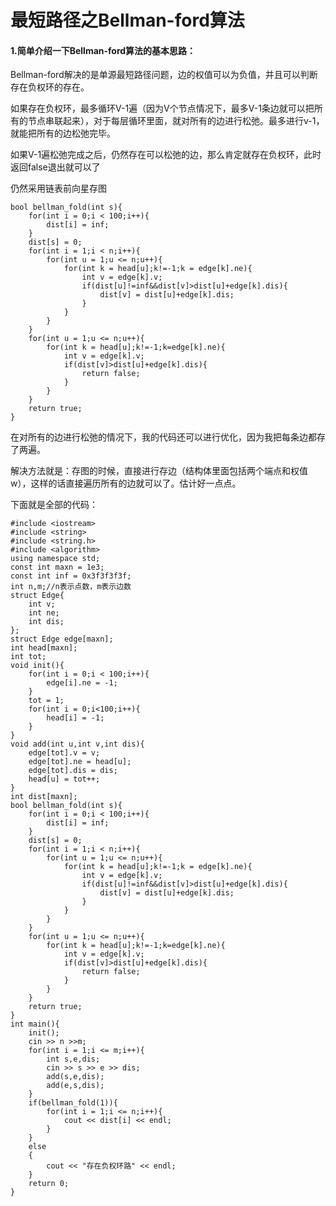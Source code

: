 # 最短路径之Bellman-ford算法

#### 1.简单介绍一下Bellman-ford算法的基本思路：

Bellman-ford解决的是单源最短路径问题，边的权值可以为负值，并且可以判断存在负权环的存在。

如果存在负权环，最多循环V-1遍（因为V个节点情况下，最多V-1条边就可以把所有的节点串联起来），对于每层循环里面，就对所有的边进行松弛。最多进行v-1，就能把所有的边松弛完毕。

如果V-1遍松弛完成之后，仍然存在可以松弛的边，那么肯定就存在负权环，此时返回false退出就可以了

仍然采用链表前向星存图

```
bool bellman_fold(int s){
	for(int i = 0;i < 100;i++){
		dist[i] = inf;
	}
	dist[s] = 0;
	for(int i = 1;i < n;i++){
		for(int u = 1;u <= n;u++){
			for(int k = head[u];k!=-1;k = edge[k].ne){
				int v = edge[k].v;
				if(dist[u]!=inf&&dist[v]>dist[u]+edge[k].dis){
					dist[v] = dist[u]+edge[k].dis; 
				}
			}
		}
	}
	for(int u = 1;u <= n;u++){
		for(int k = head[u];k!=-1;k=edge[k].ne){
			int v = edge[k].v;
			if(dist[v]>dist[u]+edge[k].dis){
				return false;
			}
		}
	}
	return true;
}
```

在对所有的边进行松弛的情况下，我的代码还可以进行优化，因为我把每条边都存了两遍。

解决方法就是：存图的时候，直接进行存边（结构体里面包括两个端点和权值w），这样的话直接遍历所有的边就可以了。估计好一点点。

下面就是全部的代码：

```
#include <iostream>
#include <string>
#include <string.h>
#include <algorithm>
using namespace std;
const int maxn = 1e3;
const int inf = 0x3f3f3f3f;
int n,m;//n表示点数，m表示边数 
struct Edge{
	int v;
	int ne;
	int dis;
};
struct Edge edge[maxn];
int head[maxn];
int tot;
void init(){
	for(int i = 0;i < 100;i++){
		edge[i].ne = -1;
	}
	tot = 1;
	for(int i = 0;i<100;i++){
		head[i] = -1;
	}
}
void add(int u,int v,int dis){
	edge[tot].v = v;
	edge[tot].ne = head[u];
	edge[tot].dis = dis;
	head[u] = tot++;
}
int dist[maxn];
bool bellman_fold(int s){
	for(int i = 0;i < 100;i++){
		dist[i] = inf;
	}
	dist[s] = 0;
	for(int i = 1;i < n;i++){
		for(int u = 1;u <= n;u++){
			for(int k = head[u];k!=-1;k = edge[k].ne){
				int v = edge[k].v;
				if(dist[u]!=inf&&dist[v]>dist[u]+edge[k].dis){
					dist[v] = dist[u]+edge[k].dis; 
				}
			}
		}
	}
	for(int u = 1;u <= n;u++){
		for(int k = head[u];k!=-1;k=edge[k].ne){
			int v = edge[k].v;
			if(dist[v]>dist[u]+edge[k].dis){
				return false;
			}
		}
	}
	return true;
}
int main(){
	init();
	cin >> n >>m;
	for(int i = 1;i <= m;i++){
		int s,e,dis;
		cin >> s >> e >> dis;
		add(s,e,dis);
		add(e,s,dis);
	}
	if(bellman_fold(1)){
		for(int i = 1;i <= n;i++){
			cout << dist[i] << endl;
		}
	}
	else
	{
		cout << "存在负权环路" << endl;
	}
	return 0;
} 
```

